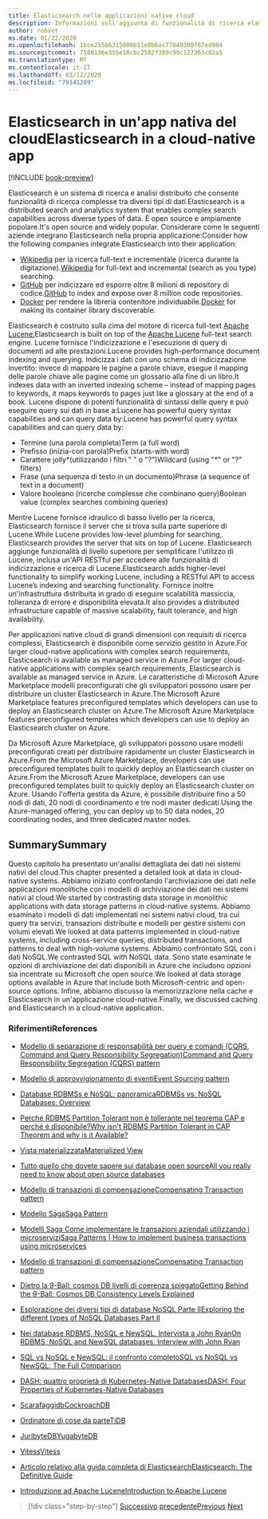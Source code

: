 ```yaml
---
title: Elasticsearch nelle applicazioni native cloud
description: Informazioni sull'aggiunta di funzionalità di ricerca elastica alle applicazioni native del cloud.
author: robvet
ms.date: 01/22/2020
ms.openlocfilehash: 1bce255b6315006b11e0b6ac77040300f67ed984
ms.sourcegitcommit: 7588136e355e10cbc2582f389c90c127363c02a5
ms.translationtype: MT
ms.contentlocale: it-IT
ms.lasthandoff: 03/12/2020
ms.locfileid: "79141289"
---
```

# <a name="elasticsearch-in-a-cloud-native-app"></a><span data-ttu-id="7d036-103">Elasticsearch in un'app nativa del cloud</span><span class="sxs-lookup"><span data-stu-id="7d036-103">Elasticsearch in a cloud-native app</span></span>

[!INCLUDE [book-preview](../../../includes/book-preview.md)]

<span data-ttu-id="7d036-104">Elasticsearch è un sistema di ricerca e analisi distribuito che consente funzionalità di ricerca complesse tra diversi tipi di dati.</span><span class="sxs-lookup"><span data-stu-id="7d036-104">Elasticsearch is a distributed search and analytics system that enables complex search capabilities across diverse types of data.</span></span> <span data-ttu-id="7d036-105">È open source e ampiamente popolare.</span><span class="sxs-lookup"><span data-stu-id="7d036-105">It's open source and widely popular.</span></span> <span data-ttu-id="7d036-106">Considerare come le seguenti aziende integrano Elasticsearch nella propria applicazione:</span><span class="sxs-lookup"><span data-stu-id="7d036-106">Consider how the following companies integrate Elasticsearch into their application:</span></span>

- <span data-ttu-id="7d036-107">[Wikipedia](https://blog.wikimedia.org/2014/01/06/wikimedia-moving-to-elasticsearch/) per la ricerca full-text e incrementale (ricerca durante la digitazione).</span><span class="sxs-lookup"><span data-stu-id="7d036-107">[Wikipedia](https://blog.wikimedia.org/2014/01/06/wikimedia-moving-to-elasticsearch/) for full-text and incremental (search as you type) searching.</span></span>
- <span data-ttu-id="7d036-108">[GitHub](https://www.elastic.co/customers/github) per indicizzare ed esporre oltre 8 milioni di repository di codice.</span><span class="sxs-lookup"><span data-stu-id="7d036-108">[GitHub](https://www.elastic.co/customers/github) to index and expose over 8 million code repositories.</span></span>  
- <span data-ttu-id="7d036-109">[Docker](https://www.elastic.co/customers/docker) per rendere la libreria contenitore individuabile.</span><span class="sxs-lookup"><span data-stu-id="7d036-109">[Docker](https://www.elastic.co/customers/docker) for making its container library discoverable.</span></span>

<span data-ttu-id="7d036-110">Elasticsearch è costruito sulla cima del motore di ricerca full-text [Apache Lucene.](https://lucene.apache.org/core/)</span><span class="sxs-lookup"><span data-stu-id="7d036-110">Elasticsearch is built on top of the [Apache Lucene](https://lucene.apache.org/core/) full-text search engine.</span></span> <span data-ttu-id="7d036-111">Lucene fornisce l'indicizzazione e l'esecuzione di query di documenti ad alte prestazioni.</span><span class="sxs-lookup"><span data-stu-id="7d036-111">Lucene provides high-performance document indexing and querying.</span></span> <span data-ttu-id="7d036-112">Indicizza i dati con uno schema di indicizzazione invertito: invece di mappare le pagine a parole chiave, esegue il mapping delle parole chiave alle pagine come un glossario alla fine di un libro.</span><span class="sxs-lookup"><span data-stu-id="7d036-112">It indexes data with an inverted indexing scheme – instead of mapping pages to keywords, it maps keywords to pages just like a glossary at the end of a book.</span></span> <span data-ttu-id="7d036-113">Lucene dispone di potenti funzionalità di sintassi delle query e può eseguire query sui dati in base a:Lucene has powerful query syntax capabilities and can query data by:</span><span class="sxs-lookup"><span data-stu-id="7d036-113">Lucene has powerful query syntax capabilities and can query data by:</span></span>

- <span data-ttu-id="7d036-114">Termine (una parola completa)</span><span class="sxs-lookup"><span data-stu-id="7d036-114">Term (a full word)</span></span>
- <span data-ttu-id="7d036-115">Prefisso (inizia-con parola)</span><span class="sxs-lookup"><span data-stu-id="7d036-115">Prefix (starts-with word)</span></span>
- <span data-ttu-id="7d036-116">Carattere jolly\*(utilizzando i filtri " " o "?")</span><span class="sxs-lookup"><span data-stu-id="7d036-116">Wildcard (using "\*" or "?" filters)</span></span>
- <span data-ttu-id="7d036-117">Frase (una sequenza di testo in un documento)</span><span class="sxs-lookup"><span data-stu-id="7d036-117">Phrase (a sequence of text in a document)</span></span>
- <span data-ttu-id="7d036-118">Valore booleano (ricerche complesse che combinano query)</span><span class="sxs-lookup"><span data-stu-id="7d036-118">Boolean value (complex searches combining queries)</span></span>

<span data-ttu-id="7d036-119">Mentre Lucene fornisce idraulico di basso livello per la ricerca, Elasticsearch fornisce il server che si trova sulla parte superiore di Lucene.</span><span class="sxs-lookup"><span data-stu-id="7d036-119">While Lucene provides low-level plumbing for searching, Elasticsearch provides the server that sits on top of Lucene.</span></span> <span data-ttu-id="7d036-120">Elasticsearch aggiunge funzionalità di livello superiore per semplificare l'utilizzo di Lucene, inclusa un'API RESTful per accedere alle funzionalità di indicizzazione e ricerca di Lucene.</span><span class="sxs-lookup"><span data-stu-id="7d036-120">Elasticsearch adds higher-level functionality to simplify working Lucene, including a RESTful API to access Lucene’s indexing and searching functionality.</span></span> <span data-ttu-id="7d036-121">Fornisce inoltre un'infrastruttura distribuita in grado di eseguire scalabilità massiccia, tolleranza di errore e disponibilità elevata.</span><span class="sxs-lookup"><span data-stu-id="7d036-121">It also provides a distributed infrastructure capable of massive scalability, fault tolerance, and high availability.</span></span>

<span data-ttu-id="7d036-122">Per applicazioni native cloud di grandi dimensioni con requisiti di ricerca complessi, Elasticsearch è disponibile come servizio gestito in Azure.For larger cloud-native applications with complex search requirements, Elasticsearch is available as managed service in Azure.</span><span class="sxs-lookup"><span data-stu-id="7d036-122">For larger cloud-native applications with complex search requirements, Elasticsearch is available as managed service in Azure.</span></span> <span data-ttu-id="7d036-123">Le caratteristiche di Microsoft Azure Marketplace modelli preconfigurati che gli sviluppatori possono usare per distribuire un cluster Elasticsearch in Azure.The Microsoft Azure Marketplace features preconfigured templates which developers can use to deploy an Elasticsearch cluster on Azure.</span><span class="sxs-lookup"><span data-stu-id="7d036-123">The Microsoft Azure Marketplace features preconfigured templates which developers can use to deploy an Elasticsearch cluster on Azure.</span></span>

<span data-ttu-id="7d036-124">Da Microsoft Azure Marketplace, gli sviluppatori possono usare modelli preconfigurati creati per distribuire rapidamente un cluster Elasticsearch in Azure.From the Microsoft Azure Marketplace, developers can use preconfigured templates built to quickly deploy an Elasticsearch cluster on Azure.</span><span class="sxs-lookup"><span data-stu-id="7d036-124">From the Microsoft Azure Marketplace, developers can use preconfigured templates built to quickly deploy an Elasticsearch cluster on Azure.</span></span> <span data-ttu-id="7d036-125">Usando l'offerta gestita da Azure, è possibile distribuire fino a 50 nodi di dati, 20 nodi di coordinamento e tre nodi master dedicati.</span><span class="sxs-lookup"><span data-stu-id="7d036-125">Using the Azure-managed offering, you can deploy up to 50 data nodes, 20 coordinating nodes, and three dedicated master nodes.</span></span>

## <a name="summary"></a><span data-ttu-id="7d036-126">Summary</span><span class="sxs-lookup"><span data-stu-id="7d036-126">Summary</span></span>

<span data-ttu-id="7d036-127">Questo capitolo ha presentato un'analisi dettagliata dei dati nei sistemi nativi del cloud.</span><span class="sxs-lookup"><span data-stu-id="7d036-127">This chapter presented a detailed look at data in cloud-native systems.</span></span> <span data-ttu-id="7d036-128">Abbiamo iniziato confrontando l'archiviazione dei dati nelle applicazioni monolitiche con i modelli di archiviazione dei dati nei sistemi nativi al cloud.</span><span class="sxs-lookup"><span data-stu-id="7d036-128">We started by contrasting data storage in monolithic applications with data storage patterns in cloud-native systems.</span></span> <span data-ttu-id="7d036-129">Abbiamo esaminato i modelli di dati implementati nei sistemi nativi cloud, tra cui query tra servizi, transazioni distribuite e modelli per gestire sistemi con volumi elevati.</span><span class="sxs-lookup"><span data-stu-id="7d036-129">We looked at data patterns implemented in cloud-native systems, including cross-service queries, distributed transactions, and patterns to deal with high-volume systems.</span></span> <span data-ttu-id="7d036-130">Abbiamo confrontato SQL con i dati NoSQL.</span><span class="sxs-lookup"><span data-stu-id="7d036-130">We contrasted SQL with NoSQL data.</span></span> <span data-ttu-id="7d036-131">Sono state esaminate le opzioni di archiviazione dei dati disponibili in Azure che includono opzioni sia incentrate su Microsoft che open source.</span><span class="sxs-lookup"><span data-stu-id="7d036-131">We looked at data storage options available in Azure that include both Microsoft-centric and open-source options.</span></span> <span data-ttu-id="7d036-132">Infine, abbiamo discusso la memorizzazione nella cache e Elasticsearch in un'applicazione cloud-native.</span><span class="sxs-lookup"><span data-stu-id="7d036-132">Finally, we discussed caching and Elasticsearch in a cloud-native application.</span></span>

### <a name="references"></a><span data-ttu-id="7d036-133">Riferimenti</span><span class="sxs-lookup"><span data-stu-id="7d036-133">References</span></span>

- [<span data-ttu-id="7d036-134">Modello di separazione di responsabilità per query e comandi (CQRS, Command and Query Responsibility Segregation)</span><span class="sxs-lookup"><span data-stu-id="7d036-134">Command and Query Responsibility Segregation (CQRS) pattern</span></span>](https://docs.microsoft.com/azure/architecture/patterns/cqrs)

- [<span data-ttu-id="7d036-135">Modello di approvvigionamento di eventi</span><span class="sxs-lookup"><span data-stu-id="7d036-135">Event Sourcing pattern</span></span>](https://docs.microsoft.com/azure/architecture/patterns/event-sourcing)

- [<span data-ttu-id="7d036-136">Database RDBMSs e NoSQL: panoramica</span><span class="sxs-lookup"><span data-stu-id="7d036-136">RDBMSs vs. NoSQL Databases: Overview</span></span>](https://maxivak.com/rdbms-vs-nosql-databases/)

- [<span data-ttu-id="7d036-137">Perché RDBMS Partition Tolerant non è tollerante nel teorema CAP e perché è disponibile?</span><span class="sxs-lookup"><span data-stu-id="7d036-137">Why isn't RDBMS Partition Tolerant in CAP Theorem and why is it Available?</span></span>](https://stackoverflow.com/questions/36404765/why-isnt-rdbms-partition-tolerant-in-cap-theorem-and-why-is-it-available)

- [<span data-ttu-id="7d036-138">Vista materializzata</span><span class="sxs-lookup"><span data-stu-id="7d036-138">Materialized View</span></span>](https://docs.microsoft.com/azure/architecture/patterns/materialized-view)

- [<span data-ttu-id="7d036-139">Tutto quello che dovete sapere sui database open source</span><span class="sxs-lookup"><span data-stu-id="7d036-139">All you really need to know about open source databases</span></span>](https://www.ibm.com/blogs/systems/all-you-really-need-to-know-about-open-source-databases/)

- [<span data-ttu-id="7d036-140">Modello di transazioni di compensazione</span><span class="sxs-lookup"><span data-stu-id="7d036-140">Compensating Transaction pattern</span></span>](https://docs.microsoft.com/azure/architecture/patterns/compensating-transaction)

- [<span data-ttu-id="7d036-141">Modello Saga</span><span class="sxs-lookup"><span data-stu-id="7d036-141">Saga Pattern</span></span>](https://microservices.io/patterns/data/saga.html)

- [<span data-ttu-id="7d036-142">Modelli Saga Come implementare le transazioni aziendali utilizzando i microservizi</span><span class="sxs-lookup"><span data-stu-id="7d036-142">Saga Patterns | How to implement business transactions using microservices</span></span>](https://blog.couchbase.com/saga-pattern-implement-business-transactions-using-microservices-part/)

- [<span data-ttu-id="7d036-143">Modello di transazioni di compensazione</span><span class="sxs-lookup"><span data-stu-id="7d036-143">Compensating Transaction pattern</span></span>](https://docs.microsoft.com/azure/architecture/patterns/compensating-transaction)

- [<span data-ttu-id="7d036-144">Dietro la 9-Ball: cosmos DB livelli di coerenza spiegato</span><span class="sxs-lookup"><span data-stu-id="7d036-144">Getting Behind the 9-Ball: Cosmos DB Consistency Levels Explained</span></span>](https://blog.jeremylikness.com/blog/2018-03-23_getting-behind-the-9ball-cosmosdb-consistency-levels/)

- [<span data-ttu-id="7d036-145">Esplorazione dei diversi tipi di database NoSQL Parte II</span><span class="sxs-lookup"><span data-stu-id="7d036-145">Exploring the different types of NoSQL Databases Part II</span></span>](https://www.3pillarglobal.com/insights/exploring-the-different-types-of-nosql-databases)

- [<span data-ttu-id="7d036-146">Nei database RDBMS, NoSQL e NewSQL. Intervista a John Ryan</span><span class="sxs-lookup"><span data-stu-id="7d036-146">On RDBMS, NoSQL and NewSQL databases. Interview with John Ryan</span></span>](http://www.odbms.org/blog/2018/03/on-rdbms-nosql-and-newsql-databases-interview-with-john-ryan/)
  
- [<span data-ttu-id="7d036-147">SQL vs NoSQL e NewSQL: il confronto completo</span><span class="sxs-lookup"><span data-stu-id="7d036-147">SQL vs NoSQL vs NewSQL: The Full Comparison</span></span>](https://www.xenonstack.com/blog/sql-vs-nosql-vs-newsql/)

- [<span data-ttu-id="7d036-148">DASH: quattro proprietà di Kubernetes-Native Databases</span><span class="sxs-lookup"><span data-stu-id="7d036-148">DASH: Four Properties of Kubernetes-Native Databases</span></span>](https://thenewstack.io/dash-four-properties-of-kubernetes-native-databases/)

- [<span data-ttu-id="7d036-149">Scarafaggidb</span><span class="sxs-lookup"><span data-stu-id="7d036-149">CockroachDB</span></span>](https://www.cockroachlabs.com/)

- [<span data-ttu-id="7d036-150">Ordinatore di cose da parte</span><span class="sxs-lookup"><span data-stu-id="7d036-150">TiDB</span></span>](https://pingcap.com/en/)

- [<span data-ttu-id="7d036-151">JuribyteDB</span><span class="sxs-lookup"><span data-stu-id="7d036-151">YugabyteDB</span></span>](https://www.yugabyte.com/)

- [<span data-ttu-id="7d036-152">Vitess</span><span class="sxs-lookup"><span data-stu-id="7d036-152">Vitess</span></span>](https://vitess.io/)

- [<span data-ttu-id="7d036-153">Articolo relativo alla guida completa di Elasticsearch</span><span class="sxs-lookup"><span data-stu-id="7d036-153">Elasticsearch: The Definitive Guide</span></span>](http://shop.oreilly.com/product/0636920028505.do)
  
- [<span data-ttu-id="7d036-154">Introduzione ad Apache Lucene</span><span class="sxs-lookup"><span data-stu-id="7d036-154">Introduction to Apache Lucene</span></span>](https://www.baeldung.com/lucene)

>[!div class="step-by-step"]
><span data-ttu-id="7d036-155">[Successivo](azure-caching.md)
>[precedente](resiliency.md)</span><span class="sxs-lookup"><span data-stu-id="7d036-155">[Previous](azure-caching.md)
[Next](resiliency.md)</span></span> <!-- Next Chapter -->

